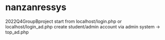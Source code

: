 # nanzanressys
2022Q4GroupBproject
start from localhost/login.php or localhost/login_ad.php
create student/admin account via admin system -> top_ad.php

